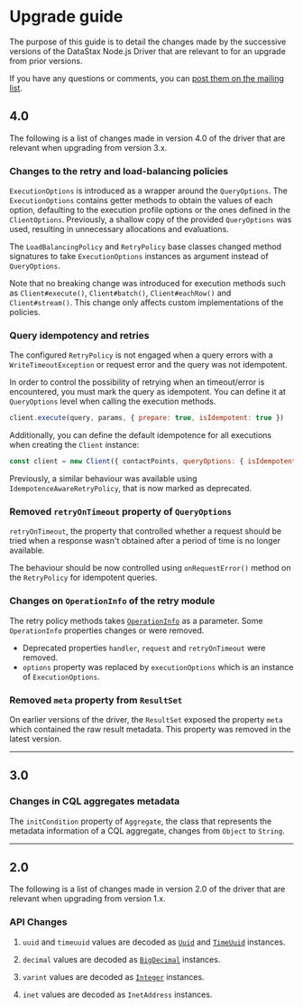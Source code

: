 # Upgrade guide

The purpose of this guide is to detail the changes made by the successive versions of the DataStax Node.js Driver that 
are relevant to for an upgrade from prior versions.

If you have any questions or comments, you can [post them on the mailing list][mailing-list].

## 4.0

The following is a list of changes made in version 4.0 of the driver that are relevant when upgrading from version 3.x.

### Changes to the retry and load-balancing policies

`ExecutionOptions` is introduced as a wrapper around the `QueryOptions`.
The `ExecutionOptions` contains getter methods to obtain the values of each option, defaulting to the execution profile
options or the ones defined in the `ClientOptions`. Previously, a shallow copy of the provided `QueryOptions` was 
used, resulting in unnecessary allocations and evaluations.

The `LoadBalancingPolicy` and `RetryPolicy` base classes changed method signatures to take `ExecutionOptions` instances 
as argument instead of `QueryOptions`.

Note that no breaking change was introduced for execution methods such as `Client#execute()`, `Client#batch()`, 
`Client#eachRow()` and `Client#stream()`. This change only affects custom implementations of the policies.

### Query idempotency and retries

The configured `RetryPolicy` is not engaged when a query errors with a `WriteTimeoutException` or request error and 
the query was not idempotent.

In order to control the possibility of retrying when an timeout/error is encountered, you must mark the query as 
idempotent. You can define it at `QueryOptions` level when calling the execution methods.

```javascript
client.execute(query, params, { prepare: true, isIdempotent: true })
```

Additionally, you can define the default idempotence for all executions when creating the `Client` instance:

```javascript
const client = new Client({ contactPoints, queryOptions: { isIdempotent: true }})
```

Previously, a similar behaviour was available using `IdempotenceAwareRetryPolicy`, that is now marked as deprecated.

### Removed `retryOnTimeout` property of `QueryOptions`

`retryOnTimeout`, the property that controlled whether a request should be tried when a response wasn't obtained 
after a period of time is no longer available. 

The behaviour should be now controlled using `onRequestError()` method on the `RetryPolicy`  for idempotent 
queries.

### Changes on `OperationInfo` of the retry module 

The retry policy methods takes [`OperationInfo`][op-info] as a parameter. Some `OperationInfo` properties changes or 
were removed.

- Deprecated properties `handler`, `request` and `retryOnTimeout` were removed.
- `options` property was replaced by `executionOptions` which is an instance of `ExecutionOptions`.

### Removed `meta` property from `ResultSet`

On earlier versions of the driver, the `ResultSet` exposed the property `meta` which contained the raw result metadata.
This property was removed in the latest version.

---

## 3.0

### Changes in CQL aggregates metadata

The `initCondition` property of `Aggregate`, the class that represents the metadata information of a CQL 
aggregate, changes from `Object` to `String`.

---

## 2.0

The following is a list of changes made in version 2.0 of the driver that are relevant when upgrading from version 1.x.

### API Changes

1. `uuid` and `timeuuid` values are decoded as [`Uuid`](../features/datatypes/uuids) and
[`TimeUuid`](../features/datatypes/uuids) instances.

1. `decimal` values are decoded as [`BigDecimal`](../features/datatypes/numerical) instances.

1. `varint` values are decoded as [`Integer`](../features/datatypes/numerical) instances.

1. `inet` values are decoded as `InetAddress` instances.


[mailing-list]: https://groups.google.com/a/lists.datastax.com/forum/#!forum/nodejs-driver-user
[op-info]: https://docs.datastax.com/en/developer/nodejs-driver/latest/api/module.policies/module.retry/type.OperationInfo/